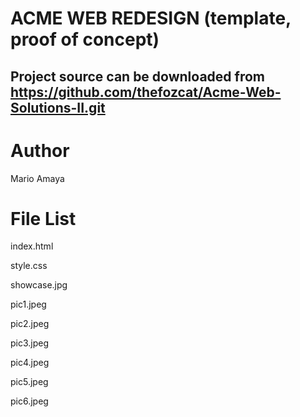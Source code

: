 ACME WEB REDESIGN (template, proof of concept)
===

Project source can be downloaded from https://github.com/thefozcat/Acme-Web-Solutions-II.git
---

Author
===
Mario Amaya


File List
===
index.html

style.css

showcase.jpg

pic1.jpeg

pic2.jpeg

pic3.jpeg

pic4.jpeg

pic5.jpeg

pic6.jpeg
